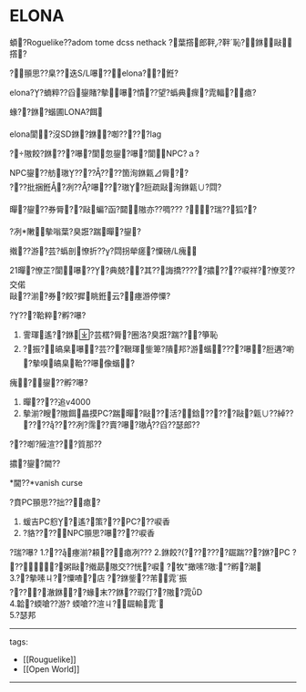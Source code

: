 ﻿---
layout: default
---

# ELONA

蝢?Roguelike??adom tome dcss nethack ?葉撘郎靽?靽恥?銝敺撘?  

?頨思??臬??迭S/L嚗??elona??銋? 

elona??蝻粹??舀鋆賭?摰嚗?憒??望?蟡典瘝?雿輻?瘜? 


蝝??銝?蝔圃LONA?餌  

elona閬?沒SD銝?銝?啣?????lag  

?隞餃?銝???嚗?閬忽鋆?嚗?閬NPC?ａ?  

NPC鋆??舫璈????????箇洵銝甈⊿脣??  
???批捆銋?冽???嚗???璈?脰疏敺洵銝甈∪?閰? 

暺?鋆??券脣??敺蝙?函?閮隞亦??啁??? 
??瑞??狐??  

?冽敶摰嗡葉?臭誑?踹暺?鋆?  

撠??游?芸?蟡剖憭折???閰拐犖瘥?憟磅/L瘣  

21暺?憭芷?閬嚗???典兢??其??誨撟?????擃????唳祥??憭芰??交偌  
敺??湔?券?餃?摨眺銋云?瘞游停憟? 


????鞈粹?孵?嚗? 
1. 霅琿遙??銝?芸楛?脣?圈洛?臭誑?踹???箏恥  
2. ?振?皜臬嚗?芸???鞎琿鈭箄?隤邦?游蝔????嚗?脰遘?喲?摰嗅皜臬鞈??嚗像蝔? 

瘣?鋆??孵?嚗? 
1. 暺????追v4000  
2. 摰湔?瞍?隞餌畾摸PC?踹暺?敺??活?鋡?????敺?甈∪??綽??????????冽?霈??賣?嚗?璈??舀??瑟郎?? 


???啣?隡渲???質那?? 

擃?鋆?閫??  

*閫??*vanish curse  

  

?賁PC頨思??拙??瘜?  

1. 蝯吉PC憌?遙?策???PC???唳香
2. ?貉????NPC頨思?嚗????唳香  

?瑞?嚗? 
1.???瘞湔?頛??◤瘜冽??? 
2.銝餃?(???????镼踹???銝?PC ????粥敺?撠勗隞交??恍?唳 ?牧"撖嗉?璈"?孵?潮  
3.??摰嗉ㄐ??憟喳?店 ??銝鈭??芾雿振  
????澈銝??蝝末??銝??瑕仃??隞?雿D  
4.韐?蝡嗆??游? 蝡嗆??渲ㄐ?镼輸雿  
5.?瑟邦  


---
tags:
  - [[Rouguelike]]
  - [[Open World]]
  
---
